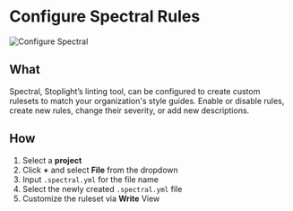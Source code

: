 # Configure Spectral Rules 

![Configure Spectral](../assets/images/spectral-config.png)

## What 
Spectral, Stoplight’s linting tool, can be configured to create custom rulesets to match your organization's style guides. Enable or disable rules, create new rules, change their severity, or add new descriptions.

## How 
1. Select a **project** 
2. Click **+** and select **File** from the dropdown 
3. Input ```.spectral.yml``` for the file name 
4. Select the newly created ```.spectral.yml``` file 
5. Customize the ruleset via **Write** View 
